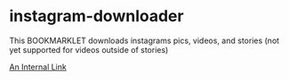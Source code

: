 # instagram-downloader
This BOOKMARKLET downloads instagrams pics, videos, and stories
(not yet supported for videos outside of stories)

[An Internal Link](https://alert("test"))
